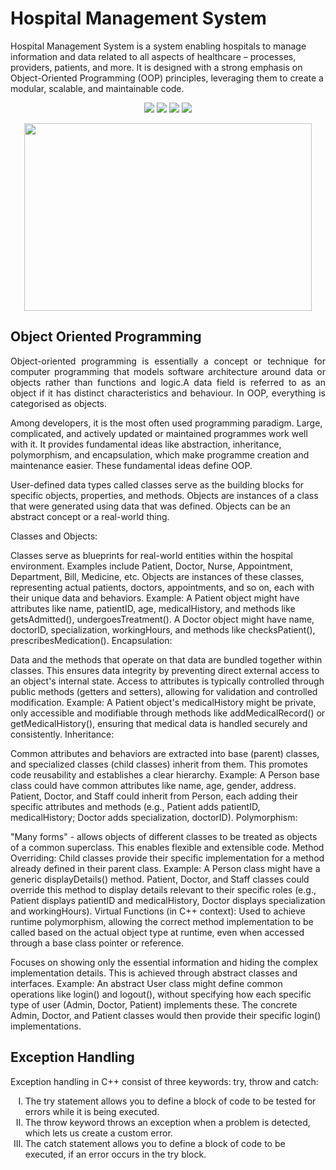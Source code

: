<h1>Hospital Management System</h1>

Hospital Management System is a system enabling hospitals to manage information and data related to all aspects of healthcare – processes, providers, patients, and more. It is designed with a strong emphasis on Object-Oriented Programming (OOP) principles, leveraging them to create a modular, scalable, and maintainable code.

 
 <p align="center">
<img src="https://img.shields.io/badge/made%20by%20-Aarti-blue">
<img src="https://img.shields.io/badge/C++-orange">
<img src="https://img.shields.io/badge/contributions-Welcome-brightgreen">
<img src="https://badges.frapsoft.com/os/v1/open-source.svg?v=103">
</p>




 <p align="center">
  <img width="460" height="300"src="https://user-images.githubusercontent.com/116307514/218166840-350e6312-48dd-4b74-897f-048048f99982.png">
</p>
 
 

<h2 >Object Oriented Programming </h2>
 <p align="justify">
 Object-oriented programming is essentially a concept or technique for computer programming that models software architecture around data or objects rather than functions and logic.A data field is referred to as an object if it has distinct characteristics and behaviour. In OOP, everything is categorised as objects.
</p>
<p>

Among developers, it is the most often used programming paradigm. Large, complicated, and actively updated or maintained programmes work well with it. It provides fundamental ideas like abstraction, inheritance, polymorphism, and encapsulation, which make programme creation and maintenance easier. These fundamental ideas define OOP.
  
</p>



User-defined data types called classes serve as the building blocks for specific objects, properties, and methods.
 Objects are instances of a class that were generated using data that was defined. Objects can be an abstract concept or a real-world thing. 

 

Classes and Objects:

Classes serve as blueprints for real-world entities within the hospital environment. Examples include Patient, Doctor, Nurse, Appointment, Department, Bill, Medicine, etc.
Objects are instances of these classes, representing actual patients, doctors, appointments, and so on, each with their unique data and behaviors.
Example: A Patient object might have attributes like name, patientID, age, medicalHistory, and methods like getsAdmitted(), undergoesTreatment(). A Doctor object might have name, doctorID, specialization, workingHours, and methods like checksPatient(), prescribesMedication().
Encapsulation:

Data and the methods that operate on that data are bundled together within classes. This ensures data integrity by preventing direct external access to an object's internal state.
Access to attributes is typically controlled through public methods (getters and setters), allowing for validation and controlled modification.
Example: A Patient object's medicalHistory might be private, only accessible and modifiable through methods like addMedicalRecord() or getMedicalHistory(), ensuring that medical data is handled securely and consistently.
Inheritance:

Common attributes and behaviors are extracted into base (parent) classes, and specialized classes (child classes) inherit from them. This promotes code reusability and establishes a clear hierarchy.
Example:
A Person base class could have common attributes like name, age, gender, address.
Patient, Doctor, and Staff could inherit from Person, each adding their specific attributes and methods (e.g., Patient adds patientID, medicalHistory; Doctor adds specialization, doctorID).
Polymorphism:

"Many forms" - allows objects of different classes to be treated as objects of a common superclass. This enables flexible and extensible code.
Method Overriding: Child classes provide their specific implementation for a method already defined in their parent class.
Example: A Person class might have a generic displayDetails() method. Patient, Doctor, and Staff classes could override this method to display details relevant to their specific roles (e.g., Patient displays patientID and medicalHistory, Doctor displays specialization and workingHours).
Virtual Functions (in C++ context): Used to achieve runtime polymorphism, allowing the correct method implementation to be called based on the actual object type at runtime, even when accessed through a base class pointer or reference.


Focuses on showing only the essential information and hiding the complex implementation details. This is achieved through abstract classes and interfaces.
Example: An abstract User class might define common operations like login() and logout(), without specifying how each specific type of user (Admin, Doctor, Patient) implements these. The concrete Admin, Doctor, and Patient classes would then provide their specific login() implementations.


<h2> Exception Handling </h3>
<p> Exception handling in C++ consist of three keywords: try, throw and catch: <br> </p>
<ol type="I">
    <li> The try statement allows you to define a block of code to be tested for errors while it is being executed. </a></li>
    <li> The throw keyword throws an exception when a problem is detected, which lets us create a custom error. </a></li>
    <li> The catch statement allows you to define a block of code to be executed, if an error occurs in the try block. </a></li>
 












